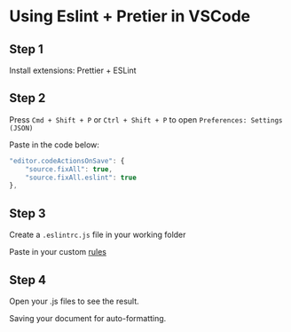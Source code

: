 # Using Eslint + Pretier in VSCode

## Step 1
Install extensions: Prettier + ESLint

## Step 2
Press `Cmd + Shift + P` or `Ctrl + Shift + P` to open `Preferences: Settings (JSON)`

Paste in the code below:

```javascript
"editor.codeActionsOnSave": {
    "source.fixAll": true,
    "source.fixAll.eslint": true
},
```

## Step 3
Create a `.eslintrc.js` file in your working folder

Paste in your custom [rules]( https://eslint.org/docs/rules/ )

## Step 4
Open your .js files to see the result.

Saving your document for auto-formatting.
